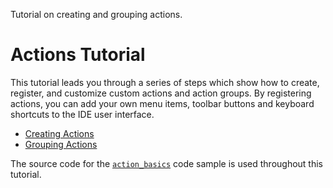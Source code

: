 <!-- Copyright 2000-2024 JetBrains s.r.o. and contributors. Use of this source code is governed by the Apache 2.0 license. -->

<link-summary>Tutorial on creating and grouping actions.</link-summary>

# Actions Tutorial

This tutorial leads you through a series of steps which show how to create, register, and customize custom actions and action groups.
By registering actions, you can add your own menu items, toolbar buttons and keyboard shortcuts to the IDE user interface.
* [Creating Actions](working_with_custom_actions.md)
* [Grouping Actions](grouping_action.md)

The source code for the [`action_basics`](%gh-sdk-samples-master%/action_basics) code sample is used throughout this tutorial.

